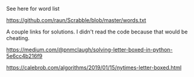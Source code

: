 See here for word list

https://github.com/raun/Scrabble/blob/master/words.txt

A couple links for solutions. I didn't read the code because that would be cheating.

https://medium.com/@pnmclaugh/solving-letter-boxed-in-python-5e6cc4b216f9

https://calebrob.com/algorithms/2019/01/15/nytimes-letter-boxed.html

